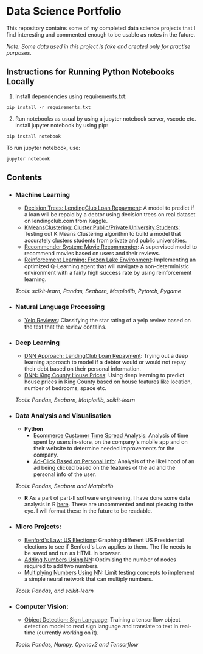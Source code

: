 # Data Science Portfolio
This repository contains some of my completed data science projects that I find interesting and commented enough to be usable as notes in the future.

_Note: Some data used in this project is fake and created only for practise purposes._

## Instructions for Running Python Notebooks Locally
1. Install dependencies using requirements.txt:
```
pip install -r requirements.txt
```
2. Run notebooks as usual by using a jupyter notebook server, vscode etc. Install jupyter notebook by using pip:
```
pip install notebook
```
To run jupyter notebook, use:
```
jupyter notebook
```

## Contents

- ### Machine Learning

	- [Decision Trees: LendingClub Loan Repayment](https://github.com/sttaseen/data-science-portfolio/blob/ad669c37a23218d422c88051d4c1087fdc9d794a/Supervised%20Machine%20Learning/Decision%20Tree%20and%20Random%20Forests/Decision%20Trees%20and%20Random%20Forest%20-%20LendingClub.ipynb): A model to predict if a loan will be repaid by a debtor using decision trees on real dataset on lendingclub.com from Kaggle.
	- [KMeansClustering: Cluster Public/Private University Students](https://github.com/sttaseen/data-science-portfolio/blob/ad669c37a23218d422c88051d4c1087fdc9d794a/Supervised%20Machine%20Learning/KNN/K%20Nearest%20Neighbors%20-%20Unlabelled%20Dataset.ipynb): Testing out K Means Clustering algorithm to build a model that accurately clusters students from private and public universities.
	- [Recommender System: Movie Recommender](https://github.com/sttaseen/data-science-portfolio/blob/ad669c37a23218d422c88051d4c1087fdc9d794a/Supervised%20Machine%20Learning/Recommender%20Systems/Movie%20Recommender%20System.ipynb): A supervised model to recommend movies based on users and their reviews.
	- [Reinforcement Learning: Frozen Lake Environment](https://github.com/sttaseen/Deep-Q-Learning): Implementing an optimized Q-Learning agent that will navigate a non-deterministic environment with a fairly high success rate by using reinforcement learning.

	_Tools: scikit-learn, Pandas, Seaborn, Matplotlib, Pytorch, Pygame_

- ### Natural Language Processing

	- [Yelp Reviews](https://github.com/sttaseen/data-science-portfolio/blob/ad669c37a23218d422c88051d4c1087fdc9d794a/Natural%20Language%20Processing/Yelp%20Reviews%20-%20NLP.ipynb): Classifying the star rating of a yelp review based on the text that the review contains.

- ### Deep Learning

	- [DNN Approach: LendingClub Loan Repayment](https://github.com/sttaseen/data-science-portfolio/blob/ad669c37a23218d422c88051d4c1087fdc9d794a/Deep%20Learning/Lending%20Club/Lending%20Club%20-%20DNN%20Approach.ipynb): Trying out a deep learning approach to model if a debtor would or would not repay their debt based on their personal information.
	- [DNN: King County House Prices](https://github.com/sttaseen/data-science-portfolio/blob/ad669c37a23218d422c88051d4c1087fdc9d794a/Deep%20Learning/Lending%20Club/House%20Prices/King%20County%20House%20Prices.ipynb): Using deep learning to predict house prices in King County based on house features like location, number of bedrooms, space etc.

	_Tools: Pandas, Seaborn, Matplotlib, scikit-learn_

- ### Data Analysis and Visualisation
	- __Python__
		- [Ecommerce Customer Time Spread Analysis](https://github.com/sttaseen/data-science-portfolio/blob/ad669c37a23218d422c88051d4c1087fdc9d794a/Supervised%20Machine%20Learning/Linear%20Regression/Ecommerce%20Company%20-%20Time%20Spent.ipynb): Analysis of time spent by users in-store, on the company's mobile app and on their website to determine needed improvements for the company.
		- [Ad-Click Based on Personal Info](https://github.com/sttaseen/data-science-portfolio/blob/ad669c37a23218d422c88051d4c1087fdc9d794a/Supervised%20Machine%20Learning/Logistic%20Regression/Ecommerce%20Logistic%20Regression.ipynb): Analysis of the likelihood of an ad being clicked based on the features of the ad and the personal info of the user.

		
	_Tools: Pandas, Seaborn and Matplotlib_

	- __R__ 
		As a part of part-II software engineering, I have done some data analysis in R [here](https://github.com/sttaseen/R-Exercises). These are uncommented and not pleasing to the eye. I will format these in the future to be readable.

- ### Micro Projects: 
	- [Benford's Law: US Elections](https://github.com/sttaseen/data-science-portfolio/blob/ad669c37a23218d422c88051d4c1087fdc9d794a/Other%20Projects/Benfords_Law_-_Elections.html): Graphing different US Presidential elections to see if Benford's Law applies to them. The file needs to be saved and run as HTML in browser.
	- [Adding Numbers Using NN](https://github.com/sttaseen/add-multiply-NN/blob/ef73029e9a570a0536dc4e89764b44b5bf22d576/Teaching%20a%20Machine%20How%20To%20Add.ipynb): Optimising the number of nodes required to add two numbers.
	- [Multiplying Numbers Using NN](https://github.com/sttaseen/add-multiply-NN/blob/ef73029e9a570a0536dc4e89764b44b5bf22d576/Teaching%20a%20Machine%20How%20to%20Multiply.ipynb): Limit testing concepts to implement a simple neural network that can multiply numbers.
	
	_Tools: Pandas, and scikit-learn_
	
- ### Computer Vision: 
	- [Object Detection: Sign Language](https://github.com/sttaseen/object-detector.git): Training a tensorflow object detection model to read sign language and translate to text in real-time (currently working on it).
	
	_Tools: Pandas, Numpy, Opencv2 and Tensorflow_
	

